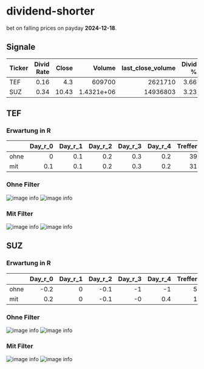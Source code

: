 # dividend-shorter

bet on falling prices on payday **2024-12-18**.

## Signale

| Ticker   |   Divid Rate |   Close |          Volume |   last_close_volume |   Divid % | 5_Days_pos   | above_SMA_50   |
|:---------|-------------:|--------:|----------------:|--------------------:|----------:|:-------------|:---------------|
| TEF      |         0.16 |    4.3  | 609700          |             2621710 |      3.66 | False        | False          |
| SUZ      |         0.34 |   10.43 |      1.4321e+06 |            14936803 |      3.23 | False        | True           |

## TEF

### Erwartung in R
|      |   Day_r_0 |   Day_r_1 |   Day_r_2 |   Day_r_3 |   Day_r_4 |   Treffer |
|:-----|----------:|----------:|----------:|----------:|----------:|----------:|
| ohne |       0   |       0.1 |       0.2 |       0.3 |       0.2 |        39 |
| mit  |       0.1 |       0.1 |       0.2 |       0.3 |       0.2 |        31 |

### Ohne Filter
![image info](./data/TEF_box_all.png)
![image info](./data/TEF_median_all.png)

### Mit Filter
![image info](./data/TEF_box_filtered.png)
![image info](./data/TEF_median_filtered.png)

## SUZ

### Erwartung in R
|      |   Day_r_0 |   Day_r_1 |   Day_r_2 |   Day_r_3 |   Day_r_4 |   Treffer |
|:-----|----------:|----------:|----------:|----------:|----------:|----------:|
| ohne |      -0.2 |         0 |      -0.1 |        -1 |      -1   |         5 |
| mit  |       0.2 |         0 |      -0.1 |        -0 |       0.4 |         1 |

### Ohne Filter
![image info](./data/SUZ_box_all.png)
![image info](./data/SUZ_median_all.png)

### Mit Filter
![image info](./data/SUZ_box_filtered.png)
![image info](./data/SUZ_median_filtered.png)

